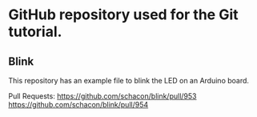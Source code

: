 # GitHub repository used for the Git tutorial.
## Blink
This repository has an example file to blink the LED on an Arduino board.

Pull Requests:
https://github.com/schacon/blink/pull/953
https://github.com/schacon/blink/pull/954
